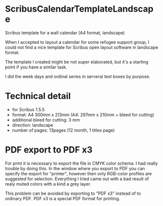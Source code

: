 # ScribusCalendarTemplateLandscape
Scribus template for a wall calendar (A4 format, landscape)

When I accepted to layout a calendar for some refugee support group, I could not find a nice template for Scribus open layout software in landscape format. 

The template I created might be not super elaborated, but it's a starting point if you have a similar task. 

I did the week days and ordinal series in serveral text boxes by purpose. 

# Technical detail
- for Scribus 1.5.5
- format: A4 300mm x 213mm (A4: 297mm x 210mm + bleed for cutting)
- additional bleed for cutting: 3 mm 
- direction: landscape
- number of pages: 13pages (12 month, 1 titles page)



# PDF export to PDF x3
For print it is necessary to export the file in CMYK color schema. I had really trouble by doing this. In the window where you export to PDF you can specify the export for "printer", however then only RGB-color profiles are suggested for selection. Everything I tried came out with a bad result of realy muted colors with a kind a grey layer. 

This problem can be avoided by exporting to "PDF x3" instead of to ordinary PDF. PDF x3 is a special PDF format for printing.
